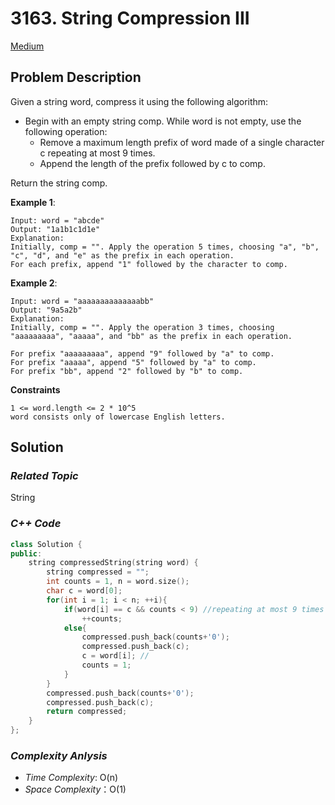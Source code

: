 # 3163. String Compression III
[Medium](https://leetcode.com/problems/string-compression-iii/description/)

## Problem Description

Given a string word, compress it using the following algorithm:

- Begin with an empty string comp. While word is not empty, use the following operation:
  - Remove a maximum length prefix of word made of a single character c repeating at most 9 times.
  - Append the length of the prefix followed by c to comp.

Return the string comp.


**Example 1**:
```
Input: word = "abcde"
Output: "1a1b1c1d1e"
Explanation:
Initially, comp = "". Apply the operation 5 times, choosing "a", "b", "c", "d", and "e" as the prefix in each operation.
For each prefix, append "1" followed by the character to comp.
```
**Example 2**:
```
Input: word = "aaaaaaaaaaaaaabb"
Output: "9a5a2b"
Explanation:
Initially, comp = "". Apply the operation 3 times, choosing "aaaaaaaaa", "aaaaa", and "bb" as the prefix in each operation.

For prefix "aaaaaaaaa", append "9" followed by "a" to comp.
For prefix "aaaaa", append "5" followed by "a" to comp.
For prefix "bb", append "2" followed by "b" to comp.
```

**Constraints**
```
1 <= word.length <= 2 * 10^5
word consists only of lowercase English letters.
```

## Solution

### _Related Topic_
   String

### _C++ Code_
```cpp
class Solution {
public:
    string compressedString(string word) {
        string compressed = "";
        int counts = 1, n = word.size();
        char c = word[0];
        for(int i = 1; i < n; ++i){
            if(word[i] == c && counts < 9) //repeating at most 9 times
                ++counts;
            else{
                compressed.push_back(counts+'0');
                compressed.push_back(c);
                c = word[i]; //
                counts = 1;
            }
        }
        compressed.push_back(counts+'0');
        compressed.push_back(c);
        return compressed;
    }
};
```

### _Complexity Anlysis_
- _Time Complexity_: O(n)
- _Space Complexity_：O(1)

